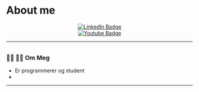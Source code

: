 # About me



<div id="badges" align="center" >
  <a href="https://www.linkedin.com/in/selleban-farah-325037210">
    <img src="https://img.shields.io/badge/LinkedIn-blue?style=for-the-badge&logo=linkedin&logoColor=white" alt="LinkedIn Badge" margin="20px"/>
  </a>
  
  
  
  
  
  
  <br/>
  <a href="your-youtube-URL">
    <img src="https://komarev.com/ghpvc/?username=your-github-salleban2209" alt="Youtube Badge"/>
  </a>
 </div>






--- 

######
### :man_technologist: :man_student: Om Meg 


- Er programmerer og student
- 



---

 
